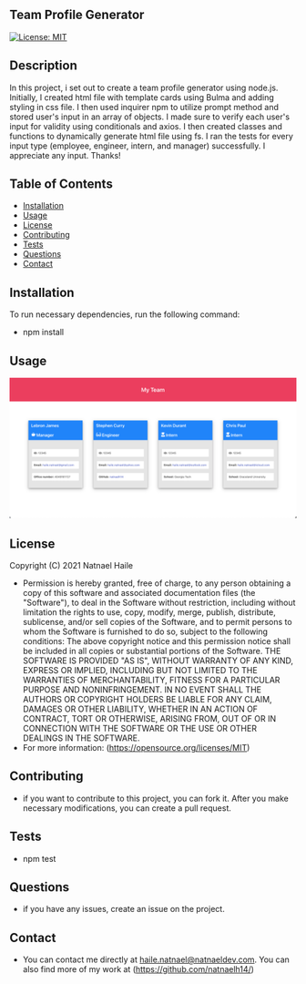 
## Team Profile Generator
[![License: MIT](https://img.shields.io/badge/License-MIT-yellow.svg)](https://opensource.org/licenses/MIT)
## Description
In this project, i set out to create a team profile generator using node.js. Initially, I created html file with template cards using Bulma and adding styling in css file. I then used inquirer npm to utilize prompt method and stored user's input in an array of objects. I made sure to verify each user's input for validity using conditionals and axios. I then created classes and functions to dynamically generate html file using fs. I ran the tests for every input type (employee, engineer, intern, and manager) successfully. I appreciate any input. Thanks!
## Table of Contents
* [Installation](#Installation)
* [Usage](#Usage)
* [License](#License)
* [Contributing](#Contribution)
* [Tests](#Tests)
* [Questions](#Questions)
* [Contact](#Contact)
## Installation

To run necessary dependencies, run the following command:

* npm install
## Usage
![alt text](/screenshot.png)
## License
Copyright (C) 2021 Natnael Haile

* Permission is hereby granted, free of charge, to any person obtaining a copy of this software and associated documentation files (the "Software"), to deal in the Software without restriction, including without limitation the rights to use, copy, modify, merge, publish, distribute, sublicense, and/or sell copies of the Software, and to permit persons to whom the Software is furnished to do so, subject to the following conditions:
The above copyright notice and this permission notice shall be included in all copies or substantial portions of the Software.
THE SOFTWARE IS PROVIDED "AS IS", WITHOUT WARRANTY OF ANY KIND, EXPRESS OR IMPLIED, INCLUDING BUT NOT LIMITED TO THE WARRANTIES OF MERCHANTABILITY, FITNESS FOR A PARTICULAR PURPOSE AND NONINFRINGEMENT. IN NO EVENT SHALL THE AUTHORS OR COPYRIGHT HOLDERS BE LIABLE FOR ANY CLAIM, DAMAGES OR OTHER LIABILITY, WHETHER IN AN ACTION OF CONTRACT, TORT OR OTHERWISE, ARISING FROM, OUT OF OR IN CONNECTION WITH THE SOFTWARE OR THE USE OR OTHER DEALINGS IN THE SOFTWARE.
* For more information: (https://opensource.org/licenses/MIT)
## Contributing
* if you want to contribute to this project, you can fork it. After you make necessary modifications, you can create a pull request.
## Tests
* npm test
## Questions
* if you have any issues, create an issue on the project.
## Contact
* You can contact me directly at haile.natnael@natnaeldev.com. You can also find more of my work at (https://github.com/natnaelh14/)